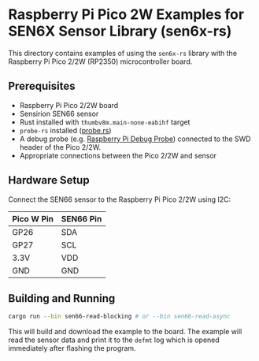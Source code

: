 # Raspberry Pi Pico 2W Examples for SEN6X Sensor Library (sen6x-rs)

This directory contains examples of using the `sen6x-rs` library with the Raspberry Pi Pico 2/2W (RP2350) microcontroller board.

## Prerequisites

- Raspberry Pi Pico 2/2W board
- Sensirion SEN66 sensor
- Rust installed with `thumbv8m.main-none-eabihf` target
- `probe-rs` installed ([probe.rs](https://probe.rs/))
- A debug probe (e.g. [Raspberry Pi Debug Probe](https://www.raspberrypi.com/documentation/microcontrollers/debug-probe.html)) connected to the SWD header of the Pico 2/2W.
- Appropriate connections between the Pico 2/2W and sensor

## Hardware Setup

Connect the SEN66 sensor to the Raspberry Pi Pico 2/2W using I2C:

| Pico W Pin | SEN66 Pin |
|------------|-----------|
| GP26       | SDA       |
| GP27       | SCL       |
| 3.3V       | VDD       |
| GND        | GND       |

## Building and Running

```bash
cargo run --bin sen66-read-blocking # or --bin sen66-read-async
```

This will build and download the example to the board. The example will read the sensor data and print it to the `defmt` log which is opened immediately after flashing the program.